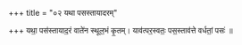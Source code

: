 +++
title = "०२ यथा पसस्तायादरम्"

+++
यथा॒ पस॑स्तायाद॒रं वाते॑न स्थूल॒भं कृ॒तम्। याव॑त्पर॒स्वतः॒ पस॒स्ताव॑त्ते वर्धतां॒ पसः॑ ॥